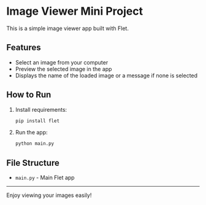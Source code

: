 # Image Viewer Mini Project

This is a simple image viewer app built with Flet.

## Features
- Select an image from your computer
- Preview the selected image in the app
- Displays the name of the loaded image or a message if none is selected

## How to Run
1. Install requirements:
   ```bash
   pip install flet
   ```
2. Run the app:
   ```bash
   python main.py
   ```

## File Structure
- `main.py` - Main Flet app

---

Enjoy viewing your images easily!
